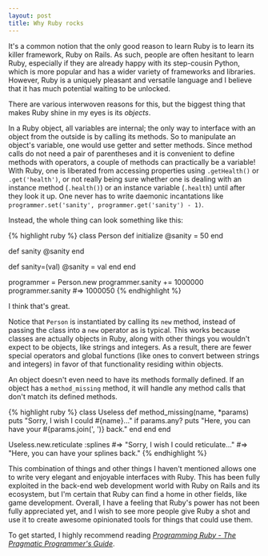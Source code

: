```yaml
---
layout: post
title: Why Ruby rocks
---
```

It's a common notion that the only good reason to learn Ruby is to learn its killer framework, Ruby on Rails. As such, people are often hesitant to learn Ruby, especially if they are already happy with its step-cousin Python, which is more popular and has a wider variety of frameworks and libraries. However, Ruby is a uniquely pleasant and versatile language and I believe that it has much potential waiting to be unlocked.

There are various interwoven reasons for this, but the biggest thing that makes Ruby shine in my eyes is its *objects*.

In a Ruby object, all variables are internal; the only way to interface with an object from the outside is by calling its methods. So to manipulate an object's variable, one would use getter and setter methods. Since method calls do not need a pair of parentheses and it is convenient to define methods with operators, a couple of methods can practically be a variable! With Ruby, one is liberated from accessing properties using `.getHealth()` or `.get('health')`, or not really being sure whether one is dealing with an instance method (`.health()`) or an instance variable (`.health`) until after they look it up. One never has to write daemonic incantations like `programmer.set('sanity', programmer.get('sanity') - 1)`.

Instead, the whole thing can look something like this:

{% highlight ruby %}
class Person
  def initialize
    @sanity = 50
  end

  def sanity
    @sanity
  end

  def sanity=(val)
    @sanity = val
  end
end

programmer = Person.new
programmer.sanity += 1000000
programmer.sanity #=> 1000050
{% endhighlight %}

I think that's great.

Notice that `Person` is instantiated by calling its `new` method, instead of passing the class into a `new` operator as is typical. This works because classes are actually objects in Ruby, along with other things you wouldn't expect to be objects, like strings and integers. As a result, there are fewer special operators and global functions (like ones to convert between strings and integers) in favor of that functionality residing within objects.

An object doesn't even need to have its methods formally defined. If an object has a `method_missing` method, it will handle any method calls that don't match its defined methods.

{% highlight ruby %}
class Useless
  def method_missing(name, *params)
    puts "Sorry, I wish I could #{name}..."
    if params.any?
      puts "Here, you can have your #{params.join(', ')} back."
    end
  end
end

Useless.new.reticulate :splines
#=> "Sorry, I wish I could reticulate..."
#=> "Here, you can have your splines back."
{% endhighlight %}

This combination of things and other things I haven't mentioned allows one to write very elegant and enjoyable interfaces with Ruby. This has been fully exploited in the back-end web development world with Ruby on Rails and its ecosystem, but I'm certain that Ruby can find a home in other fields, like game development. Overall, I have a feeling that Ruby's power has not been fully appreciated yet, and I wish to see more people give Ruby a shot and use it to create awesome opinionated tools for things that could use them.

To get started, I highly recommend reading *[Programming Ruby - The Pragmatic Programmer's Guide](http://www.ruby-doc.org/docs/ProgrammingRuby/)*.
